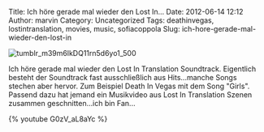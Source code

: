 Title: Ich höre gerade mal wieder den Lost In...
Date: 2012-06-14 12:12
Author: marvin
Category: Uncategorized
Tags: deathinvegas, lostintranslation, movies, music, sofiacoppola
Slug: ich-hore-gerade-mal-wieder-den-lost-in

![tumblr_m39m6lkDQ11rn5d6yo1_500]({filename}/images/tumblr_m39m6lkDQ11rn5d6yo1_500.gif)

Ich höre gerade mal wieder den Lost In Translation Soundtrack.
Eigentlich besteht der Soundtrack fast ausschließlich aus Hits...manche
Songs stechen aber hervor. Zum Beispiel Death In Vegas mit dem Song
"Girls". Passend dazu hat jemand ein Musikvideo aus Lost In Translation
Szenen zusammen geschnitten...ich bin Fan...

{% youtube G0zV_aL8aYc %}


